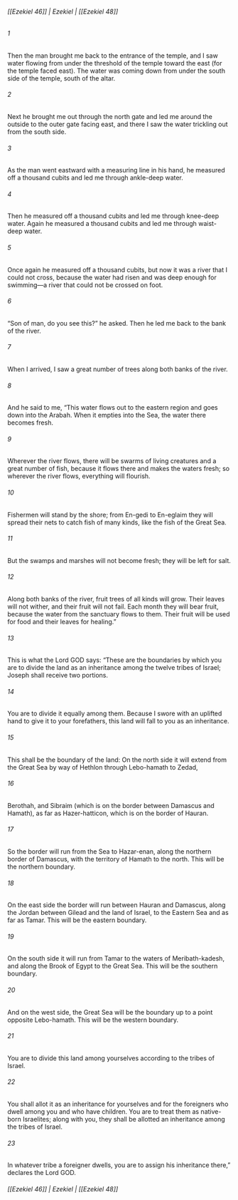 ###### [[Ezekiel 46]] | Ezekiel | [[Ezekiel 48]]

###### 1
Then the man brought me back to the entrance of the temple, and I saw water flowing from under the threshold of the temple toward the east (for the temple faced east). The water was coming down from under the south side of the temple, south of the altar.
###### 2
Next he brought me out through the north gate and led me around the outside to the outer gate facing east, and there I saw the water trickling out from the south side.
###### 3
As the man went eastward with a measuring line in his hand, he measured off a thousand cubits and led me through ankle-deep water.
###### 4
Then he measured off a thousand cubits and led me through knee-deep water. Again he measured a thousand cubits and led me through waist-deep water.
###### 5
Once again he measured off a thousand cubits, but now it was a river that I could not cross, because the water had risen and was deep enough for swimming—a river that could not be crossed on foot.
###### 6
“Son of man, do you see this?” he asked. Then he led me back to the bank of the river.
###### 7
When I arrived, I saw a great number of trees along both banks of the river.
###### 8
And he said to me, “This water flows out to the eastern region and goes down into the Arabah. When it empties into the Sea, the water there becomes fresh.
###### 9
Wherever the river flows, there will be swarms of living creatures and a great number of fish, because it flows there and makes the waters fresh; so wherever the river flows, everything will flourish.
###### 10
Fishermen will stand by the shore; from En-gedi to En-eglaim they will spread their nets to catch fish of many kinds, like the fish of the Great Sea.
###### 11
But the swamps and marshes will not become fresh; they will be left for salt.
###### 12
Along both banks of the river, fruit trees of all kinds will grow. Their leaves will not wither, and their fruit will not fail. Each month they will bear fruit, because the water from the sanctuary flows to them. Their fruit will be used for food and their leaves for healing.”
###### 13
This is what the Lord GOD says: “These are the boundaries by which you are to divide the land as an inheritance among the twelve tribes of Israel; Joseph shall receive two portions.
###### 14
You are to divide it equally among them. Because I swore with an uplifted hand to give it to your forefathers, this land will fall to you as an inheritance.
###### 15
This shall be the boundary of the land: On the north side it will extend from the Great Sea by way of Hethlon through Lebo-hamath to Zedad,
###### 16
Berothah, and Sibraim (which is on the border between Damascus and Hamath), as far as Hazer-hatticon, which is on the border of Hauran.
###### 17
So the border will run from the Sea to Hazar-enan, along the northern border of Damascus, with the territory of Hamath to the north. This will be the northern boundary.
###### 18
On the east side the border will run between Hauran and Damascus, along the Jordan between Gilead and the land of Israel, to the Eastern Sea and as far as Tamar. This will be the eastern boundary.
###### 19
On the south side it will run from Tamar to the waters of Meribath-kadesh, and along the Brook of Egypt to the Great Sea. This will be the southern boundary.
###### 20
And on the west side, the Great Sea will be the boundary up to a point opposite Lebo-hamath. This will be the western boundary.
###### 21
You are to divide this land among yourselves according to the tribes of Israel.
###### 22
You shall allot it as an inheritance for yourselves and for the foreigners who dwell among you and who have children. You are to treat them as native-born Israelites; along with you, they shall be allotted an inheritance among the tribes of Israel.
###### 23
In whatever tribe a foreigner dwells, you are to assign his inheritance there,” declares the Lord GOD.

###### [[Ezekiel 46]] | Ezekiel | [[Ezekiel 48]]
